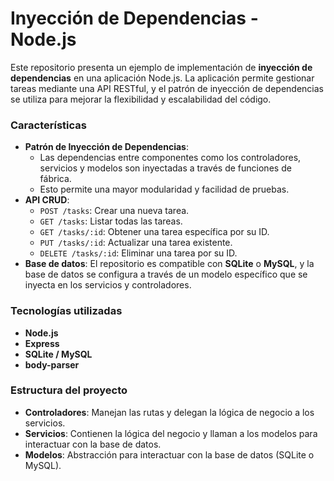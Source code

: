 # Inyección de Dependencias - Node.js

Este repositorio presenta un ejemplo de implementación de **inyección de dependencias** en una aplicación Node.js. La aplicación permite gestionar tareas mediante una API RESTful, y el patrón de inyección de dependencias se utiliza para mejorar la flexibilidad y escalabilidad del código.

### Características

- **Patrón de Inyección de Dependencias**:
  - Las dependencias entre componentes como los controladores, servicios y modelos son inyectadas a través de funciones de fábrica.
  - Esto permite una mayor modularidad y facilidad de pruebas.
- **API CRUD**:
  - `POST /tasks`: Crear una nueva tarea.
  - `GET /tasks`: Listar todas las tareas.
  - `GET /tasks/:id`: Obtener una tarea específica por su ID.
  - `PUT /tasks/:id`: Actualizar una tarea existente.
  - `DELETE /tasks/:id`: Eliminar una tarea por su ID.
- **Base de datos**: El repositorio es compatible con **SQLite** o **MySQL**, y la base de datos se configura a través de un modelo específico que se inyecta en los servicios y controladores.

### Tecnologías utilizadas

- **Node.js**
- **Express**
- **SQLite / MySQL**
- **body-parser**

### Estructura del proyecto

- **Controladores**: Manejan las rutas y delegan la lógica de negocio a los servicios.
- **Servicios**: Contienen la lógica del negocio y llaman a los modelos para interactuar con la base de datos.
- **Modelos**: Abstracción para interactuar con la base de datos (SQLite o MySQL).
